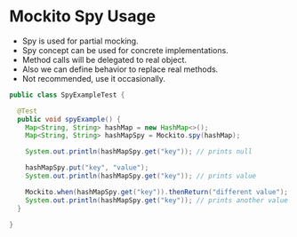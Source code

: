 # Mockito Spy Usage

- Spy is used for partial mocking.
- Spy concept can be used for concrete implementations.
- Method calls will be delegated to real object.
- Also we can define behavior to replace real methods.
- Not recommended, use it occasionally.

```java
public class SpyExampleTest {

  @Test
  public void spyExample() {
    Map<String, String> hashMap = new HashMap<>();
    Map<String, String> hashMapSpy = Mockito.spy(hashMap);

    System.out.println(hashMapSpy.get("key")); // prints null

    hashMapSpy.put("key", "value");
    System.out.println(hashMapSpy.get("key")); // prints value

    Mockito.when(hashMapSpy.get("key")).thenReturn("different value");
    System.out.println(hashMapSpy.get("key")); // prints another value
  }

}
```
